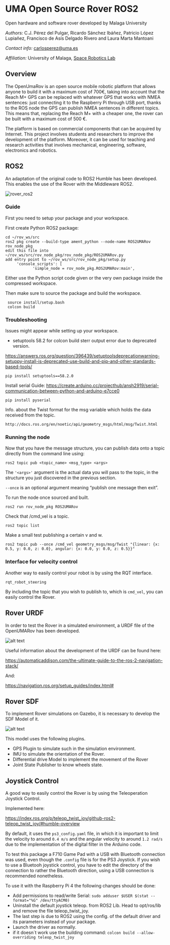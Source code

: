 # UMA Open Source Rover ROS2
Open hardware and software rover developed by Malaga University

*Authors:* C.J. Pérez del Pulgar, Ricardo Sánchez Ibáñez, Patricio López Lupiañez, Francisco de Asís Delgado Rivero and Laura Marta Mantoani

*Contact info:* carlosperez@uma.es

*Affiliation:* University of Malaga, [Space Robotics Lab](https://www.uma.es/robotics-and-mechatronics/info/107542/robotica-espacial/)


## Overview
The OpenUmaRov is an open source mobile robotic platform that allows anyone to build it with a maximum cost of 700€, taking into account that the Reach M+ GPS can be replaced with whatever GPS that works with NMEA sentences: just connecting it to the Raspberry Pi through USB port, thanks to the ROS node the GPS can publish NMEA sentences in different topics. This means that, replacing the Reach M+ with a cheaper one, the rover can be built with a maximum cost of 500 €. 

The platform is based on commercial components that can be acquired by Internet. This project involves students and researchers to improve the development of the platform. Moreover, it can be used for teaching and research activities that involves mechanical, engineering, software, electronics and robotics.

## ROS2 

An adaptation of the original code to ROS2 Humble has been developed. This enables the use of the Rover with the Middleware ROS2. 

![rover_ros2](https://user-images.githubusercontent.com/94115082/211777911-90832245-dfb3-46b3-bb0b-76830e6d5024.png)

### Guide

First you need to setup your package and your workspace.

First create Python ROS2 package:
```
cd ~/rov_ws/src        
ros2 pkg create --build-type ament_python --node-name ROS2UMARov rov_node_pkg
edit this file into ~/rov_ws/src/rov_node_pkg/rov_node_pkg/ROS2UMARov.py
add entry point to ~/rov_ws/src/rov_node_pkg/setup.py
     'console_scripts': [
            'simple_node = rov_node_pkg.ROS2UMARov:main',
```
Either use the Python script code given or the very own package inside the compressed workspace.

Then make sure to source the package and build the workspace.
```
 source install/setup.bash
 colcon build
```

### Troubleshooting

Issues might appear while setting up your workspace.

- setuptools 58.2 for colcon build sterr output error due to deprecated version.

https://answers.ros.org/question/396439/setuptoolsdeprecationwarning-setuppy-install-is-deprecated-use-build-and-pip-and-other-standards-based-tools/

```pip install setuptools==58.2.0```

Install serial
Guide: https://create.arduino.cc/projecthub/ansh2919/serial-communication-between-python-and-arduino-e7cce0

```pip install pyserial```

Info. about the Twist format for the msg variable which holds the data received from the topic.

```http://docs.ros.org/en/noetic/api/geometry_msgs/html/msg/Twist.html```

### Running the node

Now that you have the message structure, you can publish data onto a topic directly from the command line using:

```ros2 topic pub <topic_name> <msg_type> <args>```

The ```'<args>'``` argument is the actual data you will pass to the topic, in the structure you just discovered in the previous section.

```--once``` is an optional argument meaning “publish one message then exit”.

To run the node once sourced and built.

```ros2 run rov_node_pkg ROS2UMARov```

Check that /cmd_vel is a topic.

```ros2 topic list```

Make a small test publishing a certain v and w.

```ros2 topic pub --once /cmd_vel geometry_msgs/msg/Twist "{linear: {x: 0.5, y: 0.0, z: 0.0}, angular: {x: 0.0, y: 0.0, z: 0.5}}"```

### Interface for velocity control

Another way to easily control your robot is by using the RQT interface.

```rqt_robot_steering```

By including the topic that you wish to publish to, which is ```cmd_vel```, you can easily control the Rover.

## Rover URDF

In order to test the Rover in a simulated environment, a URDF file of the OpenUMARov has been developed.

![alt text](https://github.com/spaceuma/OPEN-UMA-Rover/blob/ROS2/rover_urdf.png?raw=true)

Useful information about the development of the URDF can be found here:

https://automaticaddison.com/the-ultimate-guide-to-the-ros-2-navigation-stack/

And:

https://navigation.ros.org/setup_guides/index.html#

## Rover SDF

To implement Rover simulations on Gazebo, it is necessary to develop the SDF Model of it. 

![alt text](https://github.com/spaceuma/OPEN-UMA-Rover/blob/ROS2/SDF_Model.png?raw=true)

This model uses the following plugins.

- GPS Plugin to simulate such in the simulation environment.
- IMU to simulate the orientation of the Rover.
- Differential drive Model to implement the movement of the Rover 
- Joint State Publisher to know wheels state.

## Joystick Control

A good way to easily control the Rover is by using the Teleoperation Joystick Control.

Implemented here:

https://index.ros.org/p/teleop_twist_joy/github-ros2-teleop_twist_joy/#humble-overview

By default, it uses the ```ps3_config.yaml``` file, in which it is important to limit the velocity to around ```0.4 m/s``` and the angular velocity to around ```1.2 rad/s``` due to the implementation of the digital filter in the Arduino code.

To test this package a F710 Game Pad with a USB with Bluetooth connection was used, even though the ```.config``` file is for the PS3 Joystick. If you wish to use a Bluetooh joystick control, you have to edit the directory of the connection to rather the Bluetooth direction, using a USB connection is recommended nonetheless.

To use it with the Raspberry Pi 4 the following changes should be done:

- Add permissions to read/write Serial: ```sudo adduser $USER $(stat --format="%G" /dev/ttyACM0)```
- Uninstall the default joystick teleop. from ROS2 Lib. Head to opt/ros/lib and remove the file teleop_twist_joy. 
- The last step is due to ROS2 using the config. of the default driver and its parameters instead of your package.
- Launch the driver as normally.
- if it doesn´t work use the building command: ```colcon build --allow-overriding teleop_twist_joy```
